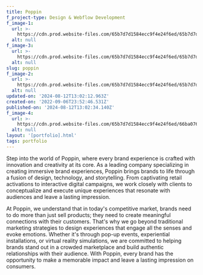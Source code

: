```yaml
---
title: Poppin
f_project-type: Design & Webflow Development
f_image-1:
  url: >-
    https://cdn.prod.website-files.com/65b7d7d1584ecc9f4e24f6ed/65b7d7d1584ecc9f4e24f70e_portfolio%201.avif
  alt: null
f_image-3:
  url: >-
    https://cdn.prod.website-files.com/65b7d7d1584ecc9f4e24f6ed/65b7d7d1584ecc9f4e24f721_portfolio%203.avif
  alt: null
slug: poppin
f_image-2:
  url: >-
    https://cdn.prod.website-files.com/65b7d7d1584ecc9f4e24f6ed/65b7d7d1584ecc9f4e24f720_portfolio%202.avif
  alt: null
updated-on: '2024-08-12T13:02:12.963Z'
created-on: '2022-09-06T23:52:46.531Z'
published-on: '2024-08-12T13:02:34.140Z'
f_image-4:
  url: >-
    https://cdn.prod.website-files.com/65b7d7d1584ecc9f4e24f6ed/66ba076aabcc1051c170e1cd_poppin.avif
  alt: null
layout: '[portfolio].html'
tags: portfolio
---
```


Step into the world of Poppin, where every brand experience is crafted with innovation and creativity at its core. As a leading company specializing in creating immersive brand experiences, Poppin brings brands to life through a fusion of design, technology, and storytelling. From captivating retail activations to interactive digital campaigns, we work closely with clients to conceptualize and execute unique experiences that resonate with audiences and leave a lasting impression.

At Poppin, we understand that in today's competitive market, brands need to do more than just sell products; they need to create meaningful connections with their customers. That's why we go beyond traditional marketing strategies to design experiences that engage all the senses and evoke emotions. Whether it's through pop-up events, experiential installations, or virtual reality simulations, we are committed to helping brands stand out in a crowded marketplace and build authentic relationships with their audience. With Poppin, every brand has the opportunity to make a memorable impact and leave a lasting impression on consumers.

‍

